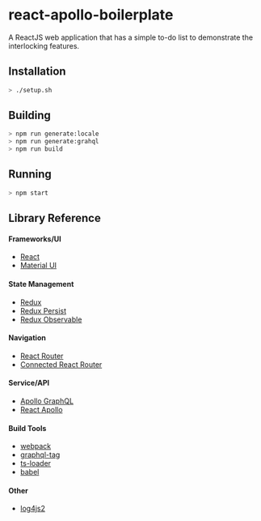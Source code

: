 # react-apollo-boilerplate
A ReactJS web application that has a simple to-do list to demonstrate the interlocking features.

## Installation

```bash
> ./setup.sh
```

## Building

```bash
> npm run generate:locale
> npm run generate:grahql
> npm run build
```

## Running

```bash
> npm start
```

## Library Reference

#### Frameworks/UI
- [React](https://reactjs.org/)
- [Material UI](https://material-ui.com/)

#### State Management
- [Redux](https://redux.js.org/)
- [Redux Persist](https://github.com/rt2zz/redux-persist)
- [Redux Observable](https://redux-observable.js.org/)

#### Navigation
- [React Router](https://reacttraining.com/react-router/)
- [Connected React Router](https://github.com/supasate/connected-react-router)

#### Service/API
- [Apollo GraphQL](https://www.apollographql.com/)
- [React Apollo](https://github.com/apollographql/react-apollo)

#### Build Tools
- [webpack](https://webpack.js.org/)
- [graphql-tag](https://github.com/apollographql/graphql-tag)
- [ts-loader](https://github.com/TypeStrong/ts-loader)
- [babel](https://babeljs.io/)

#### Other
- [log4js2](https://github.com/log4js2)
